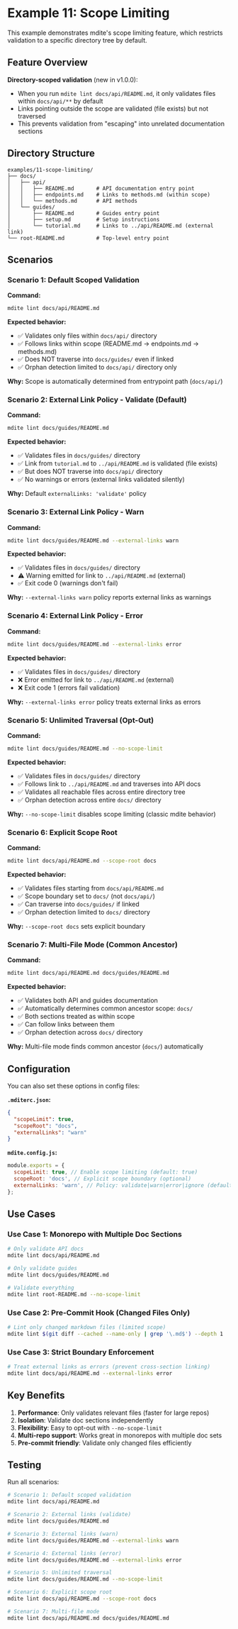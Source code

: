 # Example 11: Scope Limiting

This example demonstrates mdite's scope limiting feature, which restricts validation to a specific directory tree by default.

## Feature Overview

**Directory-scoped validation** (new in v1.0.0):

- When you run `mdite lint docs/api/README.md`, it only validates files within `docs/api/**` by default
- Links pointing outside the scope are validated (file exists) but not traversed
- This prevents validation from "escaping" into unrelated documentation sections

## Directory Structure

```
examples/11-scope-limiting/
├── docs/
│   ├── api/
│   │   ├── README.md       # API documentation entry point
│   │   ├── endpoints.md    # Links to methods.md (within scope)
│   │   └── methods.md      # API methods
│   └── guides/
│       ├── README.md       # Guides entry point
│       ├── setup.md        # Setup instructions
│       └── tutorial.md     # Links to ../api/README.md (external link)
└── root-README.md          # Top-level entry point
```

## Scenarios

### Scenario 1: Default Scoped Validation

**Command:**

```bash
mdite lint docs/api/README.md
```

**Expected behavior:**

- ✅ Validates only files within `docs/api/` directory
- ✅ Follows links within scope (README.md → endpoints.md → methods.md)
- ✅ Does NOT traverse into `docs/guides/` even if linked
- ✅ Orphan detection limited to `docs/api/` directory only

**Why:** Scope is automatically determined from entrypoint path (`docs/api/`)

### Scenario 2: External Link Policy - Validate (Default)

**Command:**

```bash
mdite lint docs/guides/README.md
```

**Expected behavior:**

- ✅ Validates files in `docs/guides/` directory
- ✅ Link from `tutorial.md` to `../api/README.md` is validated (file exists)
- ✅ But does NOT traverse into `docs/api/` directory
- ✅ No warnings or errors (external links validated silently)

**Why:** Default `externalLinks: 'validate'` policy

### Scenario 3: External Link Policy - Warn

**Command:**

```bash
mdite lint docs/guides/README.md --external-links warn
```

**Expected behavior:**

- ✅ Validates files in `docs/guides/` directory
- ⚠️ Warning emitted for link to `../api/README.md` (external)
- ✅ Exit code 0 (warnings don't fail)

**Why:** `--external-links warn` policy reports external links as warnings

### Scenario 4: External Link Policy - Error

**Command:**

```bash
mdite lint docs/guides/README.md --external-links error
```

**Expected behavior:**

- ✅ Validates files in `docs/guides/` directory
- ❌ Error emitted for link to `../api/README.md` (external)
- ❌ Exit code 1 (errors fail validation)

**Why:** `--external-links error` policy treats external links as errors

### Scenario 5: Unlimited Traversal (Opt-Out)

**Command:**

```bash
mdite lint docs/guides/README.md --no-scope-limit
```

**Expected behavior:**

- ✅ Validates files in `docs/guides/` directory
- ✅ Follows link to `../api/README.md` and traverses into API docs
- ✅ Validates all reachable files across entire directory tree
- ✅ Orphan detection across entire `docs/` directory

**Why:** `--no-scope-limit` disables scope limiting (classic mdite behavior)

### Scenario 6: Explicit Scope Root

**Command:**

```bash
mdite lint docs/api/README.md --scope-root docs
```

**Expected behavior:**

- ✅ Validates files starting from `docs/api/README.md`
- ✅ Scope boundary set to `docs/` (not `docs/api/`)
- ✅ Can traverse into `docs/guides/` if linked
- ✅ Orphan detection limited to `docs/` directory

**Why:** `--scope-root docs` sets explicit boundary

### Scenario 7: Multi-File Mode (Common Ancestor)

**Command:**

```bash
mdite lint docs/api/README.md docs/guides/README.md
```

**Expected behavior:**

- ✅ Validates both API and guides documentation
- ✅ Automatically determines common ancestor scope: `docs/`
- ✅ Both sections treated as within scope
- ✅ Can follow links between them
- ✅ Orphan detection across `docs/` directory

**Why:** Multi-file mode finds common ancestor (`docs/`) automatically

## Configuration

You can also set these options in config files:

**`.mditerc.json`:**

```json
{
  "scopeLimit": true,
  "scopeRoot": "docs",
  "externalLinks": "warn"
}
```

**`mdite.config.js`:**

```javascript
module.exports = {
  scopeLimit: true, // Enable scope limiting (default: true)
  scopeRoot: 'docs', // Explicit scope boundary (optional)
  externalLinks: 'warn', // Policy: validate|warn|error|ignore (default: validate)
};
```

## Use Cases

### Use Case 1: Monorepo with Multiple Doc Sections

```bash
# Only validate API docs
mdite lint docs/api/README.md

# Only validate guides
mdite lint docs/guides/README.md

# Validate everything
mdite lint root-README.md --no-scope-limit
```

### Use Case 2: Pre-Commit Hook (Changed Files Only)

```bash
# Lint only changed markdown files (limited scope)
mdite lint $(git diff --cached --name-only | grep '\.md$') --depth 1
```

### Use Case 3: Strict Boundary Enforcement

```bash
# Treat external links as errors (prevent cross-section linking)
mdite lint docs/api/README.md --external-links error
```

## Key Benefits

1. **Performance**: Only validates relevant files (faster for large repos)
2. **Isolation**: Validate doc sections independently
3. **Flexibility**: Easy to opt-out with `--no-scope-limit`
4. **Multi-repo support**: Works great in monorepos with multiple doc sets
5. **Pre-commit friendly**: Validate only changed files efficiently

## Testing

Run all scenarios:

```bash
# Scenario 1: Default scoped validation
mdite lint docs/api/README.md

# Scenario 2: External links (validate)
mdite lint docs/guides/README.md

# Scenario 3: External links (warn)
mdite lint docs/guides/README.md --external-links warn

# Scenario 4: External links (error)
mdite lint docs/guides/README.md --external-links error

# Scenario 5: Unlimited traversal
mdite lint docs/guides/README.md --no-scope-limit

# Scenario 6: Explicit scope root
mdite lint docs/api/README.md --scope-root docs

# Scenario 7: Multi-file mode
mdite lint docs/api/README.md docs/guides/README.md
```

